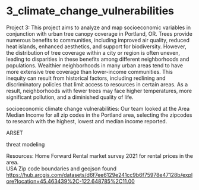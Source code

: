 # 3_climate_change_vulnerabilities
Project 3: This project aims to analyze and map socioeconomic variables in conjunction with urban tree canopy coverage in Portland, OR. Trees provide numerous benefits to communities, including improved air quality, reduced heat islands, enhanced aesthetics, and support for biodiversity. However, the distribution of tree coverage within a city or region is often uneven, leading to disparities in these benefits among different neighborhoods and populations.
Wealthier neighborhoods in many urban areas tend to have more extensive tree coverage than lower-income communities. This inequity can result from historical factors, including redlining and discriminatory policies that limit access to resources in certain areas. As a result, neighborhoods with fewer trees may face higher temperatures, more significant pollution, and a diminished quality of life.

socioeconomic climate change vulnerabilities: Our team looked at the Area Median Income for all zip codes in the Portland area, selecting the zipcodes to research with the highest, lowest and median income reported.  

ARSET

threat modeling

Resources:
Home Forward Rental market survey 2021 for rental prices in the area.  
USA Zip code boundaries and geojson found https://hub.arcgis.com/datasets/d6f7ee6129e241cc9b6f75978e47128b/explore?location=45.463439%2C-122.648785%2C11.00 
